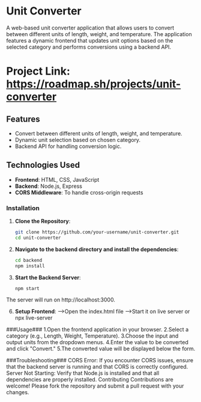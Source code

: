 # Unit Converter

A web-based unit converter application that allows users to convert between different units of length, weight, and temperature. The application features a dynamic frontend that updates unit options based on the selected category and performs conversions using a backend API.

# Project Link: https://roadmap.sh/projects/unit-converter

## Features

- Convert between different units of length, weight, and temperature.
- Dynamic unit selection based on chosen category.
- Backend API for handling conversion logic.

## Technologies Used

- **Frontend**: HTML, CSS, JavaScript
- **Backend**: Node.js, Express
- **CORS Middleware**: To handle cross-origin requests

### Installation

1. **Clone the Repository**:

   ```bash
   git clone https://github.com/your-username/unit-converter.git
   cd unit-converter

2. **Navigate to the backend directory and install the dependencies**:
   ```bash
   cd backend
   npm install
   
4. **Start the Backend Server**:
   ```bash
   npm start

The server will run on http://localhost:3000.

6. **Setup Frontend**:
   -->Open the index.html file
   -->Start it on live server
   or npx live-server


###Usage###
1.Open the frontend application in your browser.
2.Select a category (e.g., Length, Weight, Temperature).
3.Choose the input and output units from the dropdown menus.
4.Enter the value to be converted and click "Convert."
5.The converted value will be displayed below the form.

###Troubleshooting###
CORS Error: If you encounter CORS issues, ensure that the backend server is running and that CORS is correctly configured.
Server Not Starting: Verify that Node.js is installed and that all dependencies are properly installed.
Contributing
Contributions are welcome! Please fork the repository and submit a pull request with your changes.


   
   
